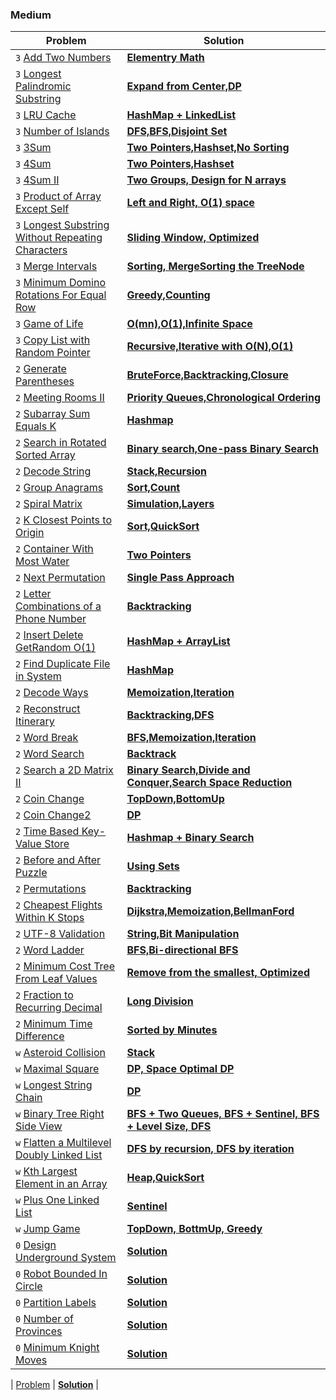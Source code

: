 ### Medium

| Problem | Solution |
| ------------ |  ------------ |
| `3` [Add Two Numbers](https://leetcode.com/problems/add-two-numbers/) | [**Elementry Math**](medium/Add_Two_Numbers) |
| `3` [Longest Palindromic Substring](https://leetcode.com/problems/longest-palindromic-substring/) | [**Expand from Center,DP**](medium/Longest_Palindromic_Substring) |
| `3` [LRU Cache](https://leetcode.com/problems/lru-cache/) | [**HashMap + LinkedList**](medium/LRU) |
| `3` [Number of Islands](https://leetcode.com/problems/number-of-islands/) | [**DFS,BFS,Disjoint Set**](medium/Number_of_Islands) |
| `3` [3Sum](https://leetcode.com/problems/3sum/) | [**Two Pointers,Hashset,No Sorting**](medium/3Sum) |
| `3` [4Sum](https://leetcode.com/problems/4sum/) | [**Two Pointers,Hashset**](medium/4Sum) |
| `3` [4Sum II](https://leetcode.com/problems/4sum-ii/) | [**Two Groups, Design for N arrays**](medium/4Sum_II) |
| `3` [Product of Array Except Self](https://leetcode.com/problems/product-of-array-except-self/) | [**Left and Right, O(1) space**](medium/Product_of_Array_Except_Self) |
| `3` [Longest Substring Without Repeating Characters](https://leetcode.com/problems/longest-substring-without-repeating-characters/) | [**Sliding Window, Optimized**](medium/Longest_Substring_Without_Repeating_Characters) |
| `3` [Merge Intervals](https://leetcode.com/problems/merge-intervals/) | [**Sorting, MergeSorting the TreeNode**](medium/Merge_Intervals) |
| `3` [Minimum Domino Rotations For Equal Row](https://leetcode.com/problems/minimum-domino-rotations-for-equal-row/) | [**Greedy,Counting**](medium/Minimum_Domino_Rotations_For_Equal_Row) |
| `3` [Game of Life](https://leetcode.com/problems/game-of-life/) | [**O(mn),O(1),Infinite Space**](medium/Game_of_Life) |
| `3` [Copy List with Random Pointer](https://leetcode.com/problems/copy-list-with-random-pointer/) | [**Recursive,Iterative with O(N),O(1)**](medium/Copy_List_with_Random_Pointer) |
| `2` [Generate Parentheses](https://leetcode.com/problems/generate-parentheses/) | [**BruteForce,Backtracking,Closure**](medium/Generate_Parentheses) |
| `2` [Meeting Rooms II](https://leetcode.com/problems/meeting-rooms-ii/) | [**Priority Queues,Chronological Ordering**](medium/Meeting_Rooms_II) |
| `2` [Subarray Sum Equals K](https://leetcode.com/problems/subarray-sum-equals-k/) | [**Hashmap**](medium/Subarray_Sum_Equals_K) |
| `2` [Search in Rotated Sorted Array](https://leetcode.com/problems/search-in-rotated-sorted-array/) | [**Binary search,One-pass Binary Search**](medium/Search_in_Rotated_Sorted_Array) |
| `2` [Decode String](https://leetcode.com/problems/decode-string/) | [**Stack,Recursion**](medium/Decode_String) |
| `2` [Group Anagrams](https://leetcode.com/problems/group-anagrams/) | [**Sort,Count**](medium/Group_Anagrams) |
| `2` [Spiral Matrix](https://leetcode.com/problems/spiral-matrix/) | [**Simulation,Layers**](medium/Spiral_Matrix) |
| `2` [K Closest Points to Origin](https://leetcode.com/problems/k-closest-points-to-origin/) | [**Sort,QuickSort**](medium/K_Closest_Points_to_Origin) |
| `2` [Container With Most Water](https://leetcode.com/problems/container-with-most-water/) | [**Two Pointers**](medium/Container_With_Most_Water) |
| `2` [Next Permutation](https://leetcode.com/problems/next-permutation/) | [**Single Pass Approach**](medium/Next_Permutation) |
| `2` [Letter Combinations of a Phone Number](https://leetcode.com/problems/letter-combinations-of-a-phone-number/) | [**Backtracking**](medium/Letter_Combinations_of_a_Phone_Number) |
| `2` [Insert Delete GetRandom O(1)](https://leetcode.com/problems/insert-delete-getrandom-o1/) | [**HashMap + ArrayList**](medium/Insert_Delete_GetRandom) |
| `2` [Find Duplicate File in System](https://leetcode.com/problems/find-duplicate-file-in-system/) | [**HashMap**](medium/Find_Duplicate_File_in_System) |
| `2` [Decode Ways](https://leetcode.com/problems/decode-ways/) | [**Memoization,Iteration**](medium/Decode_Ways) |
| `2` [Reconstruct Itinerary](https://leetcode.com/problems/reconstruct-itinerary/) | [**Backtracking,DFS**](medium/Reconstruct_Itinerary) |
| `2` [Word Break](https://leetcode.com/problems/word-break/) | [**BFS,Memoization,Iteration**](medium/Word_Break) |
| `2` [Word Search](https://leetcode.com/problems/word-search/) | [**Backtrack**](medium/Word_Search) |
| `2` [Search a 2D Matrix II](https://leetcode.com/problems/search-a-2d-matrix-ii/) | [**Binary Search,Divide and Conquer,Search Space Reduction**](medium/Search_a_2D_Matrix_II) |
| `2` [Coin Change](https://leetcode.com/problems/coin-change/) | [**TopDown,BottomUp**](medium/Coin_Change) |
| `2` [Coin Change2](https://leetcode.com/problems/coin-change-2/) | [**DP**](medium/Coin_Change_2) |
| `2` [Time Based Key-Value Store](https://leetcode.com/problems/time-based-key-value-store/) | [**Hashmap + Binary Search**](medium/Time_Based_Key_Value_Store) |
| `2` [Before and After Puzzle](https://leetcode.com/problems/before-and-after-puzzle/) | [**Using Sets**](medium/Before_and_after_Puzzle) |
| `2` [Permutations](https://leetcode.com/problems/permutations/) | [**Backtracking**](medium/Permutation) |
| `2` [Cheapest Flights Within K Stops](https://leetcode.com/problems/cheapest-flights-within-k-stops/) | [**Dijkstra,Memoization,BellmanFord**](medium/Cheapest_Flights_Within_K_Stops) |
| `2` [UTF-8 Validation](https://leetcode.com/problems/utf-8-validation/) | [**String,Bit Manipulation**](medium/UTF-8_Validation) |
| `2` [Word Ladder](https://leetcode.com/problems/word-ladder/) | [**BFS,Bi-directional BFS**](medium/Word_Ladder) |
| `2` [Minimum Cost Tree From Leaf Values](https://leetcode.com/problems/minimum-cost-tree-from-leaf-values/) | [**Remove from the smallest, Optimized**](medium/Minimum_Cost_Tree_From_Leaf_Values) |
| `2` [Fraction to Recurring Decimal](https://leetcode.com/problems/fraction-to-recurring-decimal/) | [**Long Division**](medium/Fraction_to_Recurring_Decimal) |
| `2` [Minimum Time Difference](https://leetcode.com/problems/minimum-time-difference/) | [**Sorted by Minutes**](medium/Minimum_Time_Difference) |
| `w` [Asteroid Collision](https://leetcode.com/problems/asteroid-collision/) | [**Stack**](medium/Asteroid_Collision) |
| `w` [Maximal Square](https://leetcode.com/problems/maximal-square/) | [**DP, Space Optimal DP**](medium/Maximal_Square) |
| `w` [Longest String Chain](https://leetcode.com/problems/longest-string-chain/) | [**DP**](medium/Longest_String_Chain) |
| `w` [Binary Tree Right Side View](https://leetcode.com/problems/binary-tree-right-side-view/) | [**BFS + Two Queues, BFS + Sentinel, BFS + Level Size, DFS**](medium/Binary_Tree_Right_Side_View) |
| `w` [Flatten a Multilevel Doubly Linked List](https://leetcode.com/problems/flatten-a-multilevel-doubly-linked-list/) | [**DFS by recursion, DFS by iteration**](medium/Flatten_a_Multilevel_Doubly_Linked_List) |
| `w` [Kth Largest Element in an Array](https://leetcode.com/problems/kth-largest-element-in-an-array/) | [**Heap,QuickSort**](medium/Kth_Largest_Element_in_an_Array) |
| `w` [Plus One Linked List](https://leetcode.com/problems/plus-one-linked-list/) | [**Sentinel**](medium/Plus_One_Linked_List) |
| `w` [Jump Game](https://leetcode.com/problems/jump-game/) | [**TopDown, BottmUp, Greedy**](medium/Jump_Game) | 
| `0` [Design Underground System](https://leetcode.com/problems/design-underground-system/) | [**Solution**]() | 
| `0` [Robot Bounded In Circle](https://leetcode.com/problems/robot-bounded-in-circle/) | [**Solution**]() |
| `0` [Partition Labels](https://leetcode.com/problems/partition-labels/) | [**Solution**]() | 
| `0` [Number of Provinces](https://leetcode.com/problems/number-of-provinces/) | [**Solution**]() | 
| `0` [Minimum Knight Moves](https://leetcode.com/problems/minimum-knight-moves/) | [**Solution**]() | 



| [Problem]() | [**Solution**]() | 